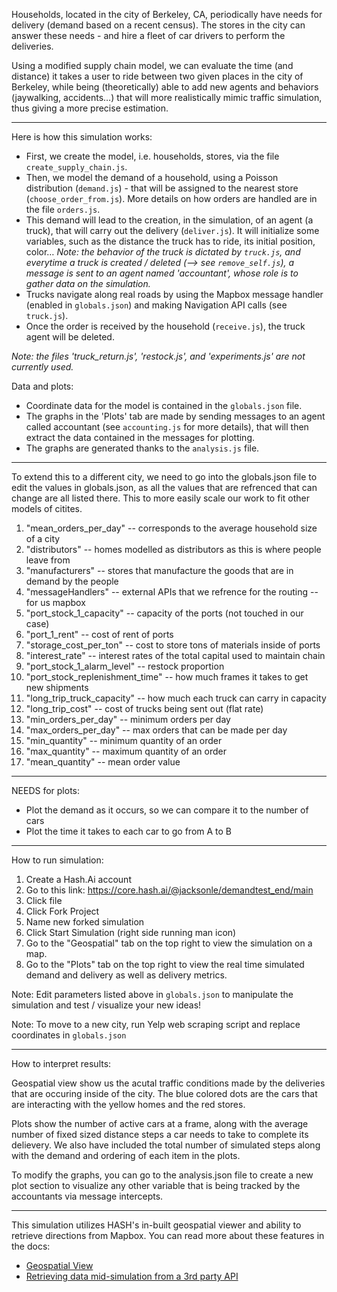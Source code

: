 Households, located in the city of Berkeley, CA, periodically have needs for delivery (demand based on a recent census). The stores in the city can answer these needs - and hire a fleet of car drivers to perform the deliveries.

Using a modified supply chain model, we can evaluate the time (and distance) it takes a user to ride between two given places in the city of Berkeley, while being (theoretically) able to add new agents and behaviors (jaywalking, accidents…) that will more realistically mimic traffic simulation, thus giving a more precise estimation.

---

Here is how this simulation works:
- First, we create the model, i.e. households, stores, via the file `create_supply_chain.js`.
- Then, we model the demand of a household, using a Poisson distribution (`demand.js`) - that will be assigned to the nearest store (`choose_order_from.js`). More details on how orders are handled are in the file `orders.js`.
- This demand will lead to the creation, in the simulation, of an agent (a truck), that will carry out the delivery (`deliver.js`). It will initialize some variables, such as the distance the truck has to ride, its initial position, color… *Note: the behavior of the truck is dictated by `truck.js`, and everytime a truck is created / deleted (--> see `remove_self.js`), a message is sent to an agent named 'accountant', whose role is to gather data on the simulation.*
- Trucks navigate along real roads by using the Mapbox message handler (enabled in `globals.json`) and making Navigation API calls (see `truck.js`).
- Once the order is received by the household (`receive.js`), the truck agent will be deleted.

*Note: the files 'truck_return.js', 'restock.js', and 'experiments.js' are not currently used.*

Data and plots:
- Coordinate data for the model is contained in the `globals.json` file.
- The graphs in the 'Plots' tab are made by sending messages to an agent called accountant (see `accounting.js` for more details), that will then extract the data contained in the messages for plotting.
- The graphs are generated thanks to the `analysis.js` file.

---

To extend this to a different city, we need to go into the globals.json file to edit the values in globals.json, as all the values that are refrenced that can change are all listed there. This to more easily scale our work to fit other models of citites.

1. "mean_orders_per_day" -- corresponds to the average household size of a city
2. "distributors" -- homes modelled as distributors as this is where people leave from
3. "manufacturers" -- stores that manufacture the goods that are in demand by the people
4. "messageHandlers" -- external APIs that we refrence for the routing -- for us mapbox
5. "port_stock_1_capacity" -- capacity of the ports (not touched in our case)
6. "port_1_rent" -- cost of rent of ports
7. "storage_cost_per_ton" -- cost to store tons of materials inside of ports
8. "interest_rate" -- interest rates of the total capital used to maintain chain
9. "port_stock_1_alarm_level" -- restock proportion
10. "port_stock_replenishment_time" -- how much frames it takes to get new shipments
11. "long_trip_truck_capacity" -- how much each truck can carry in capacity
12. "long_trip_cost" -- cost of trucks being sent out (flat rate)
13. "min_orders_per_day" -- minimum orders per day
14. "max_orders_per_day" -- max orders that can be made per day
15. "min_quantity" -- minimum quantity of an order
16. "max_quantity" -- maximum quantity of an order
17. "mean_quantity" -- mean order value
---

NEEDS for plots:
- Plot the demand as it occurs, so we can compare it to the number of cars
- Plot the time it takes to each car to go from A to B

---

How to run simulation:
  1. Create a Hash.Ai account
  2. Go to this link: https://core.hash.ai/@jacksonle/demandtest_end/main
  3. Click file
  4. Click Fork Project
  5. Name new forked simulation
  6. Click Start Simulation (right side running man icon)
  7. Go to the "Geospatial" tab on the top right to view the simulation on a map.
  7. Go to the "Plots" tab on the top right to view the real time simulated demand and delivery as well as delivery metrics.
  
  Note: Edit parameters listed above in `globals.json` to manipulate the simulation and test / visualize your new ideas!
  
  Note: To move to a new city, run Yelp web scraping script and replace coordinates in `globals.json`

---

How to interpret results:

Geospatial view show us the acutal traffic conditions made by the deliveries that are occuring inside of the city. The blue colored dots are the cars that are interacting with the yellow homes and the red stores.

Plots show the number of active cars at a frame, along with the average number of fixed sized distance steps a car needs to take to complete its delievery. We also have included the total number of simulated steps along with the demand and ordering of each item in the plots.

To modify the graphs, you can go to the analysis.json file to create a new plot section to visualize any other variable that is being tracked by the accountants via message intercepts.

---

This simulation utilizes HASH's in-built geospatial viewer and ability to retrieve directions from Mapbox. You can read more about these features in the docs:
- [Geospatial View](https://docs.hash.ai/core/views#geospatial)
- [Retrieving data mid-simulation from a 3rd party API](https://docs.hash.ai/core/agent-messages/built-in-message-handlers#navigation-with-mapbox)
